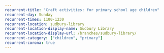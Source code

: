 ```yaml
---
recurrent-title: "Craft activities: for primary school age children"
recurrent-day: Sunday
recurrent-times: 1100-1230
recurrent-location: sudbury-library
recurrent-location-display-name: Sudbury Library
recurrent-location-display-url: /branches/sudbury-library/
recurrent-category: ["children", "primary"]
recurrent-corona: true
---
```


